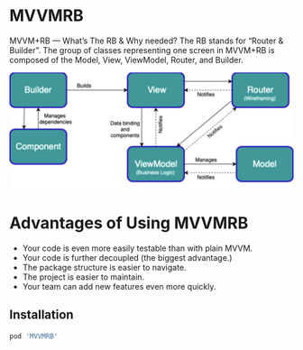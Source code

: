 # MVVMRB
MVVM+RB — What’s The RB & Why needed?
The RB stands for “Router & Builder”. The group of classes representing one screen in MVVM+RB is composed of the Model, View, ViewModel, Router, and Builder.


![](flow.png)


# Advantages of Using MVVMRB
  * Your code is even more easily testable than with plain MVVM.
  * Your code is further decoupled (the biggest advantage.)
  * The package structure is easier to navigate.
  * The project is easier to maintain.
  * Your team can add new features even more quickly.
  

## Installation

```ruby
pod 'MVVMRB'
```
